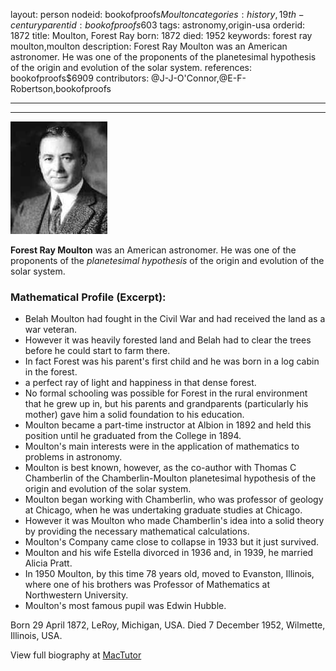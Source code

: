 layout: person
nodeid: bookofproofs$Moulton
categories: history,19th-century
parentid: bookofproofs$603
tags: astronomy,origin-usa
orderid: 1872
title: Moulton, Forest Ray
born: 1872
died: 1952
keywords: forest ray moulton,moulton
description: Forest Ray Moulton was an American astronomer. He was one of the proponents of the planetesimal hypothesis of the origin and evolution of the solar system.
references: bookofproofs$6909
contributors: @J-J-O'Connor,@E-F-Robertson,bookofproofs

---



---

![Moulton.jpg](https://github.com/bookofproofs/bookofproofs.github.io/blob/main/_sources/_assets/images/portraits/Moulton.jpg?raw=true)

**Forest Ray Moulton** was an American astronomer. He was one of the proponents of the _planetesimal hypothesis_ of the origin and evolution of the solar system.

### Mathematical Profile (Excerpt):
* Belah Moulton had fought in the Civil War and had received the land as a war veteran.
* However it was heavily forested land and Belah had to clear the trees before he could start to farm there.
* In fact Forest was his parent's first child and he was born in a log cabin in the forest.
* a perfect ray of light and happiness in that dense forest.
* No formal schooling was possible for Forest in the rural environment that he grew up in, but his parents and grandparents (particularly his mother) gave him a solid foundation to his education.
* Moulton became a part-time instructor at Albion in 1892 and held this position until he graduated from the College in 1894.
* Moulton's main interests were in the application of mathematics to problems in astronomy.
* Moulton is best known, however, as the co-author with Thomas C Chamberlin of the Chamberlin-Moulton planetesimal hypothesis of the origin and evolution of the solar system.
* Moulton began working with Chamberlin, who was professor of geology at Chicago, when he was undertaking graduate studies at Chicago.
* However it was Moulton who made Chamberlin's idea into a solid theory by providing the necessary mathematical calculations.
* Moulton's Company came close to collapse in 1933 but it just survived.
* Moulton and his wife Estella divorced in 1936 and, in 1939, he married Alicia Pratt.
* In 1950 Moulton, by this time 78 years old, moved to Evanston, Illinois, where one of his brothers was Professor of Mathematics at Northwestern University.
* Moulton's most famous pupil was Edwin Hubble.

Born 29 April 1872, LeRoy, Michigan, USA. Died 7 December 1952, Wilmette, Illinois, USA.

View full biography at [MacTutor](https://mathshistory.st-andrews.ac.uk/Biographies/Moulton/)
